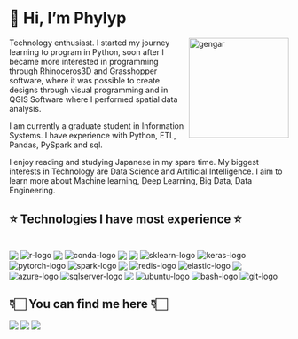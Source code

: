 # 👋 Hi, I’m Phylyp

<img  height="180em" align="right" alt="gengar" src="https://64.media.tumblr.com/0870408ef69639327475f93f665ac490/92c7bc6db974c4d5-ab/s500x750/7f313f84e12b78873f113381238cda7745fa3ea0.gifv"/>

Technology enthusiast. I started my journey learning to program in Python, soon after I became more interested in programming through Rhinoceros3D and Grasshopper software, where it was possible to create designs through visual programming and in QGIS Software where I performed spatial data analysis.

I am currently a graduate student in Information Systems. I have experience with Python, ETL, Pandas, PySpark and sql.

I enjoy reading and studying Japanese in my spare time. My biggest interests in Technology are Data Science and Artificial Intelligence. I aim to learn more about Machine learning, Deep Learning, Big Data, Data Engineering. 


## ⭐️ Technologies I have most experience ⭐️


<div style="display: inline_block"><br>
  <img align="center" alt-"phtyon-logo" src="https://img.shields.io/badge/Python-FFD43B?style=for-the-badge&logo=python&logoColor=blue"/>
  <img align="center" alt="r-logo" src="https://img.shields.io/badge/R-276DC3?style=for-the-badge&logo=r&logoColor=white"/>
  <img align="center" alt-"c-logo" src="https://img.shields.io/badge/C-00599C?style=for-the-badge&logo=c&logoColor=white"/>	
  <img align="center" alt="conda-logo" src="https://img.shields.io/badge/conda-342B029.svg?&style=for-the-badge&logo=anaconda&logoColor=white"/>
  <img align="center" alt-"pandas-logo" src="https://img.shields.io/badge/Pandas-2C2D72?style=for-the-badge&logo=pandas&logoColor=white"/>
  <img align="center" alt-"numpy-logo" src="https://img.shields.io/badge/Numpy-777BB4?style=for-the-badge&logo=numpy&logoColor=white"/>
  <img align="center" alt="sklearn-logo" src="https://img.shields.io/badge/scikit_learn-F7931E?style=for-the-badge&logo=scikit-learn&logoColor=white"/>
  <img align="center" alt="keras-logo" src="https://img.shields.io/badge/Keras-D00000?style=for-the-badge&logo=Keras&logoColor=white"/>
  <img align="center" alt="pytorch-logo" src="https://img.shields.io/badge/PyTorch-EE4C2C?style=for-the-badge&logo=PyTorch&logoColor=white"/>
  <img align="center" alt="spark-logo" src="https://img.shields.io/badge/Apache_Spark-FFFFFF?style=for-the-badge&logo=apachespark&logoColor=#E35A16"/>
  <img align="center" alt-"databricks-logo" src="https://img.shields.io/badge/Databricks-FF3621?style=for-the-badge&logo=Databricks&logoColor=white"/>
  <img align="center" alt="redis-logo" src="https://img.shields.io/badge/redis-%23DD0031.svg?&style=for-the-badge&logo=redis&logoColor=white"/>
  <img align="center" alt="elastic-logo" src="https://img.shields.io/badge/Elastic_Search-005571?style=for-the-badge&logo=elasticsearch&logoColor=white"/>
  <img align="center" alt-"mongodb-logo" src="https://img.shields.io/badge/MongoDB-4EA94B?style=for-the-badge&logo=mongodb&logoColor=white"/>
  <img align="center" alt="azure-logo" src="https://img.shields.io/badge/microsoft%20azure-0089D6?style=for-the-badge&logo=microsoft-azure&logoColor=white"/>
  <img align="center" alt="sqlserver-logo" src="https://img.shields.io/badge/Microsoft%20SQL%20Server-CC2927?style=for-the-badge&logo=microsoft%20sql%20server&logoColor=white"/>
  <img align="center" alt-"mysql-logo" src="https://img.shields.io/badge/MySQL-005C84?style=for-the-badge&logo=mysql&logoColor=white"/>
  <img align="center" alt="ubuntu-logo" src="https://img.shields.io/badge/Ubuntu-E95420?style=for-the-badge&logo=ubuntu&logoColor=white"/>
  <img align="center" alt="bash-logo" src="https://img.shields.io/badge/GNU%20Bash-4EAA25?style=for-the-badge&logo=GNU%20Bash&logoColor=white"/>
  <img align="center" alt="git-logo" src="https://img.shields.io/badge/GIT-E44C30?style=for-the-badge&logo=git&logoColor=white"/>
  
	
 



## 👇🏻 You can find me here 👇🏻	
<div> 
  <a href="https://instagram.com/kh4r00n" target="_blank"><img src="https://img.shields.io/badge/-Instagram-%23E4405F?style=for-the-badge&logo=instagram&logoColor=white" target="_blank"></a>
  <a href = "mailto:phylyp.sc@gmail.com"><img src="https://img.shields.io/badge/-Gmail-%23333?style=for-the-badge&logo=gmail&logoColor=white" target="_blank"></a>
  <a href="https://www.linkedin.com/in/phylyp-cavalcante/" target="_blank"><img src="https://img.shields.io/badge/-LinkedIn-%230077B5?style=for-the-badge&logo=linkedin&logoColor=white" target="_blank"></a> 
</div>
	

<!---
kh4r00n/kh4r00n is a ✨ special ✨ repository because its `README.md` (this file) appears on your GitHub profile.
You can click the Preview link to take a look at your changes.
--->
	
<!-- 📖 And some of the ones I'm studying or that I know a little less 📖			  
<img align="center" alt="bash-logo" src="https://img.shields.io/badge/GNU%20Bash-4EAA25?style=for-the-badge&logo=GNU%20Bash&logoColor=white"/>
<img align="center" alt="sklearn-logo" src="https://img.shields.io/badge/scikit_learn-F7931E?style=for-the-badge&logo=scikit-learn&logoColor=white"/>
<img align="center" alt="gcp-logo" src="https://img.shields.io/badge/Google_Cloud-4285F4?style=for-the-badge&logo=google-cloud&logoColor=white"/>-- >
